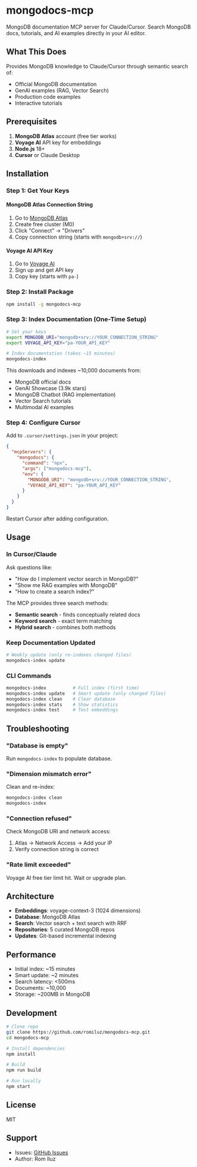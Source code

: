 # mongodocs-mcp

MongoDB documentation MCP server for Claude/Cursor. Search MongoDB docs, tutorials, and AI examples directly in your AI editor.

## What This Does

Provides MongoDB knowledge to Claude/Cursor through semantic search of:
- Official MongoDB documentation
- GenAI examples (RAG, Vector Search)
- Production code examples
- Interactive tutorials

## Prerequisites

1. **MongoDB Atlas** account (free tier works)
2. **Voyage AI** API key for embeddings
3. **Node.js** 18+
4. **Cursor** or Claude Desktop

## Installation

### Step 1: Get Your Keys

#### MongoDB Atlas Connection String
1. Go to [MongoDB Atlas](https://cloud.mongodb.com)
2. Create free cluster (M0)
3. Click "Connect" → "Drivers"
4. Copy connection string (starts with `mongodb+srv://`)

#### Voyage AI API Key
1. Go to [Voyage AI](https://www.voyageai.com)
2. Sign up and get API key
3. Copy key (starts with `pa-`)

### Step 2: Install Package

```bash
npm install -g mongodocs-mcp
```

### Step 3: Index Documentation (One-Time Setup)

```bash
# Set your keys
export MONGODB_URI="mongodb+srv://YOUR_CONNECTION_STRING"
export VOYAGE_API_KEY="pa-YOUR_API_KEY"

# Index documentation (takes ~15 minutes)
mongodocs-index
```

This downloads and indexes ~10,000 documents from:
- MongoDB official docs
- GenAI Showcase (3.9k stars)
- MongoDB Chatbot (RAG implementation)
- Vector Search tutorials
- Multimodal AI examples

### Step 4: Configure Cursor

Add to `.cursor/settings.json` in your project:

```json
{
  "mcpServers": {
    "mongodocs": {
      "command": "npx",
      "args": ["mongodocs-mcp"],
      "env": {
        "MONGODB_URI": "mongodb+srv://YOUR_CONNECTION_STRING",
        "VOYAGE_API_KEY": "pa-YOUR_API_KEY"
      }
    }
  }
}
```

Restart Cursor after adding configuration.

## Usage

### In Cursor/Claude

Ask questions like:
- "How do I implement vector search in MongoDB?"
- "Show me RAG examples with MongoDB"
- "How to create a search index?"

The MCP provides three search methods:
- **Semantic search** - finds conceptually related docs
- **Keyword search** - exact term matching
- **Hybrid search** - combines both methods

### Keep Documentation Updated

```bash
# Weekly update (only re-indexes changed files)
mongodocs-index update
```

### CLI Commands

```bash
mongodocs-index          # Full index (first time)
mongodocs-index update   # Smart update (only changed files)
mongodocs-index clean    # Clear database
mongodocs-index stats    # Show statistics
mongodocs-index test     # Test embeddings
```

## Troubleshooting

### "Database is empty"
Run `mongodocs-index` to populate database.

### "Dimension mismatch error"
Clean and re-index:
```bash
mongodocs-index clean
mongodocs-index
```

### "Connection refused"
Check MongoDB URI and network access:
1. Atlas → Network Access → Add your IP
2. Verify connection string is correct

### "Rate limit exceeded"
Voyage AI free tier limit hit. Wait or upgrade plan.

## Architecture

- **Embeddings**: voyage-context-3 (1024 dimensions)
- **Database**: MongoDB Atlas
- **Search**: Vector search + text search with RRF
- **Repositories**: 5 curated MongoDB repos
- **Updates**: Git-based incremental indexing

## Performance

- Initial index: ~15 minutes
- Smart update: ~2 minutes
- Search latency: <500ms
- Documents: ~10,000
- Storage: ~200MB in MongoDB

## Development

```bash
# Clone repo
git clone https://github.com/romiluz/mongodocs-mcp.git
cd mongodocs-mcp

# Install dependencies
npm install

# Build
npm run build

# Run locally
npm start
```

## License

MIT

## Support

- Issues: [GitHub Issues](https://github.com/romiluz/mongodocs-mcp/issues)
- Author: Rom Iluz